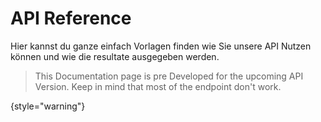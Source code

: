 # API Reference

Hier kannst du ganze einfach Vorlagen finden wie Sie unsere API Nutzen können und wie die resultate ausgegeben werden.

> This Documentation page is pre Developed for the upcoming API Version. Keep in mind that most of the endpoint don't work. 
> 
{style="warning"}
<!--<api-doc openapi-path="./../openapi.yaml">

</api-doc>-->

<!-- Use the <api-doc> element to generate the documentation for a few specific endpoints and methods with the same tag 
or <api-endpoint> element to generate the documentation for a specific endpoint and method.
See the subsections here for specific examples. -->